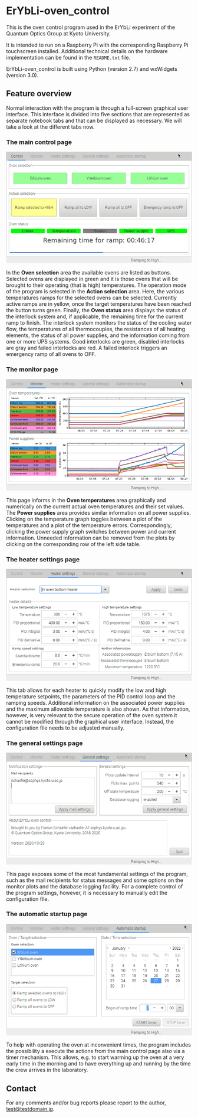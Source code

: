 # ErYbLi-oven_control

This is the oven control program used in the ErYbLi experiment of the Quantum
Optics Group at Kyoto University.

It is intended to run on a Raspberry Pi with the corresponding Raspberry Pi
touchscreen installed. Additional technical details on the hardware
implementation can be found in the `README.txt` file.

ErYbLi-oven_control is built using Python (version 2.7) and wxWidgets (version
3.0).

## Feature overview

Normal interaction with the program is through a full-screen graphical user
interface. This interface is divided into five sections that are represented as
separate notebook tabs and that can be displayed as necessary. We will take a
look at the different tabs now.

### The main control page

![ErYbLi-oven_control main control page](images/ErYbLi_oven_control.png)

In the **Oven selection** area the available ovens are listed as buttons.
Selected ovens are displayed in green and it is those ovens that will be
brought to their operating (that is high) temperatures. The operation mode of
the program is selected in the **Action selection** area. Here, the various
temperatures ramps for the selected ovens can be selected. Currently active
ramps are in yellow, once the target temperatures have been reached the button
turns green. Finally, the **Oven status** area displays the status of the
interlock system and, if applicable, the remaining time for the current ramp to
finish. The interlock system monitors the status of the cooling water flow, the
temperatures of all thermocouples, the resistances of all heating elements, the
status of all power supplies, and the information coming from one or more UPS
systems. Good interlocks are green, disabled interlocks are gray and failed
interlocks are red. A failed interlock triggers an emergency ramp of all ovens
to OFF.

### The monitor page

![ErYbLi-oven_control monitor page](images/ErYbLi_oven_monitor_TW.png)

This page informs in the **Oven temperatures** area graphically and numerically
on the current actual oven temperatures and their set values. The **Power
supplies** area provides similar information on all power supplies. Clicking on
the temperature graph toggles between a plot of the temperatures and a plot of
the temperature errors. Correspondingly, clicking the power supply graph
switches between power and current information. Unneeded information can be
removed from the plots by clicking on the corresponding row of the left side
table.

### The heater settings page

![ErYbLi-oven_control heater settings page](images/ErYbLi_oven_heater.png)

This tab allows for each heater to quickly modify the low and high temperature
setpoints, the parameters of the PID control loop and the ramping speeds.
Additional information on the associated power supplies and the maximum
allowable temperature is also shown. As that information, however, is very
relevant to the secure operation of the oven system it cannot be modified
through the graphical user interface. Instead, the configuration file needs to
be adjusted manually.

### The general settings page

![ErYbLi-oven_control settings page](images/ErYbLi_oven_settings.png)

This page exposes some of the most fundamental settings of the program, such as
the mail recipients for status messages and some options on the monitor plots
and the database logging facility. For a complete control of the program
settings, however, it is necessary to manually edit the configuration file.

### The automatic startup page

![ErYbLi-oven_control startup page](images/ErYbLi_oven_startup.png)

To help with operating the oven at inconvenient times, the program includes the
possibility a execute the actions from the main control page also via a timer
mechanism. This allows, e.g. to start warming up the oven at a very early time
in the morning and to have everything up and running by the time the crew
arrives in the laboratory.

## Contact

For any comments and/or bug reports please report to the author,
test@testdomain.jp.
